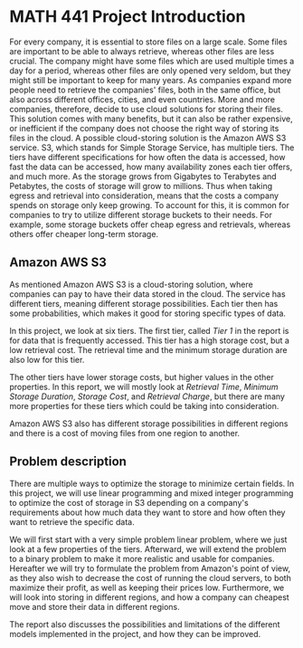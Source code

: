 # MATH 441 Project Introduction
For every company, it is essential to store files on a large scale. Some files are important to be able to always retrieve, whereas other files are less crucial. The company might have some files which are used multiple times a day for a period, whereas other files are only opened very seldom, but they might still be important to keep for many years. As companies expand more people need to retrieve the companies' files, both in the same office, but also across different offices, cities, and even countries. 
More and more companies, therefore, decide to use cloud solutions for storing their files. This solution comes with many benefits, but it can also be rather expensive, or inefficient if the company does not choose the right way of storing its files in the cloud. A possible cloud-storing solution is the Amazon AWS S3 service. S3, which stands for Simple Storage Service, has multiple tiers. The tiers have different specifications for how often the data is accessed, how fast the data can be accessed, how many availability zones each tier offers, and much more. 
As the storage grows from Gigabytes to Terabytes and Petabytes, the costs of storage will grow to millions. Thus when taking egress and retrieval into consideration, means that the costs a company spends on storage only keep growing. To account for this, it is common for companies to try to utilize different storage buckets to their needs. For example, some storage buckets offer cheap egress and retrievals, whereas others offer cheaper long-term storage.

## Amazon AWS S3
As mentioned Amazon AWS S3 is a cloud-storing solution, where companies can pay to have their data stored in the cloud. The service has different tiers, meaning different storage possibilities. Each tier then has some probabilities, which makes it good for storing specific types of data.

In this project, we look at six tiers. The first tier, called *Tier 1* in the report is for data that is frequently accessed. This tier has a high storage cost, but a low retrieval cost. The retrieval time and the minimum storage duration are also low for this tier. 

The other tiers have lower storage costs, but higher values in the other properties. In this report, we will mostly look at *Retrieval Time*, *Minimum Storage Duration*, *Storage Cost*, and *Retrieval Charge*, but there are many more properties for these tiers which could be taking into consideration.

Amazon AWS S3 also has different storage possibilities in different regions and there is a cost of moving files from one region to another.


## Problem description
There are multiple ways to optimize the storage to minimize certain fields. In this project, we will use linear programming and mixed integer programming to optimize the cost of storage in S3 depending on a company's requirements about how much data they want to store and how often they want to retrieve the specific data.

We will first start with a very simple problem linear problem, where we just look at a few properties of the tiers. Afterward, we will extend the problem to a binary problem to make it more realistic and usable for companies. Hereafter we will try to formulate the problem from Amazon's point of view, as they also wish to decrease the cost of running the cloud servers, to both maximize their profit, as well as keeping their prices low. Furthermore, we will look into storing in different regions, and how a company can cheapest move and store their data in different regions.

The report also discusses the possibilities and limitations of the different models implemented in the project, and how they can be improved.

